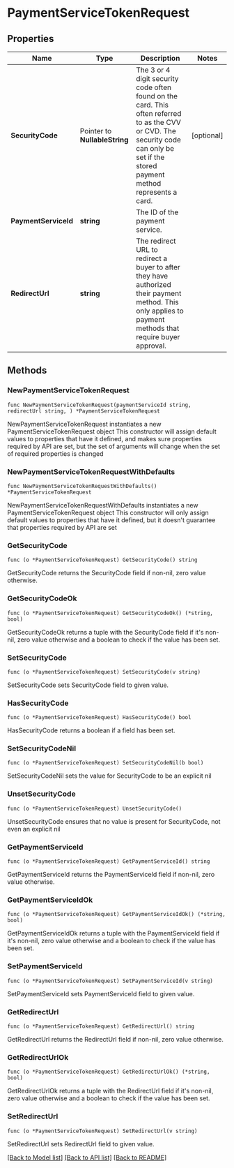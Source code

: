# PaymentServiceTokenRequest

## Properties

Name | Type | Description | Notes
------------ | ------------- | ------------- | -------------
**SecurityCode** | Pointer to **NullableString** | The 3 or 4 digit security code often found on the card. This often referred to as the CVV or CVD.  The security code can only be set if the stored payment method represents a card. | [optional] 
**PaymentServiceId** | **string** | The ID of the payment service. | 
**RedirectUrl** | **string** | The redirect URL to redirect a buyer to after they have authorized their payment method. This only applies to payment methods that require buyer approval. | 

## Methods

### NewPaymentServiceTokenRequest

`func NewPaymentServiceTokenRequest(paymentServiceId string, redirectUrl string, ) *PaymentServiceTokenRequest`

NewPaymentServiceTokenRequest instantiates a new PaymentServiceTokenRequest object
This constructor will assign default values to properties that have it defined,
and makes sure properties required by API are set, but the set of arguments
will change when the set of required properties is changed

### NewPaymentServiceTokenRequestWithDefaults

`func NewPaymentServiceTokenRequestWithDefaults() *PaymentServiceTokenRequest`

NewPaymentServiceTokenRequestWithDefaults instantiates a new PaymentServiceTokenRequest object
This constructor will only assign default values to properties that have it defined,
but it doesn't guarantee that properties required by API are set

### GetSecurityCode

`func (o *PaymentServiceTokenRequest) GetSecurityCode() string`

GetSecurityCode returns the SecurityCode field if non-nil, zero value otherwise.

### GetSecurityCodeOk

`func (o *PaymentServiceTokenRequest) GetSecurityCodeOk() (*string, bool)`

GetSecurityCodeOk returns a tuple with the SecurityCode field if it's non-nil, zero value otherwise
and a boolean to check if the value has been set.

### SetSecurityCode

`func (o *PaymentServiceTokenRequest) SetSecurityCode(v string)`

SetSecurityCode sets SecurityCode field to given value.

### HasSecurityCode

`func (o *PaymentServiceTokenRequest) HasSecurityCode() bool`

HasSecurityCode returns a boolean if a field has been set.

### SetSecurityCodeNil

`func (o *PaymentServiceTokenRequest) SetSecurityCodeNil(b bool)`

 SetSecurityCodeNil sets the value for SecurityCode to be an explicit nil

### UnsetSecurityCode
`func (o *PaymentServiceTokenRequest) UnsetSecurityCode()`

UnsetSecurityCode ensures that no value is present for SecurityCode, not even an explicit nil
### GetPaymentServiceId

`func (o *PaymentServiceTokenRequest) GetPaymentServiceId() string`

GetPaymentServiceId returns the PaymentServiceId field if non-nil, zero value otherwise.

### GetPaymentServiceIdOk

`func (o *PaymentServiceTokenRequest) GetPaymentServiceIdOk() (*string, bool)`

GetPaymentServiceIdOk returns a tuple with the PaymentServiceId field if it's non-nil, zero value otherwise
and a boolean to check if the value has been set.

### SetPaymentServiceId

`func (o *PaymentServiceTokenRequest) SetPaymentServiceId(v string)`

SetPaymentServiceId sets PaymentServiceId field to given value.


### GetRedirectUrl

`func (o *PaymentServiceTokenRequest) GetRedirectUrl() string`

GetRedirectUrl returns the RedirectUrl field if non-nil, zero value otherwise.

### GetRedirectUrlOk

`func (o *PaymentServiceTokenRequest) GetRedirectUrlOk() (*string, bool)`

GetRedirectUrlOk returns a tuple with the RedirectUrl field if it's non-nil, zero value otherwise
and a boolean to check if the value has been set.

### SetRedirectUrl

`func (o *PaymentServiceTokenRequest) SetRedirectUrl(v string)`

SetRedirectUrl sets RedirectUrl field to given value.



[[Back to Model list]](../README.md#documentation-for-models) [[Back to API list]](../README.md#documentation-for-api-endpoints) [[Back to README]](../README.md)


